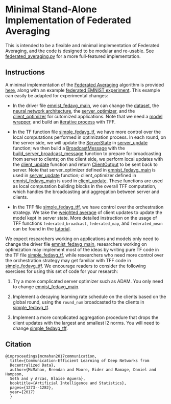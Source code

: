 # Minimal Stand-Alone Implementation of Federated Averaging

This is intended to be a flexible and minimal implementation of Federated
Averaging, and the code is designed to be modular and re-usable. See
[federated_averaging.py](https://github.com/tensorflow/federated/blob/master/tensorflow_federated/python/learning/federated_averaging.py)
for a more full-featured implementation.

## Instructions

A minimal implementation of the
[Federated Averaging](https://arxiv.org/abs/1602.05629) algorithm is provided
[here](https://github.com/tensorflow/federated/blob/master/tensorflow_federated/python/research/simple_fedavg),
along with an example
[federated EMNIST experiment](https://github.com/tensorflow/federated/blob/master/tensorflow_federated/python/research/simple_fedavg/emnist_fedavg_main.py).
This example can easily be adapted for experimental changes:

*   In the driver file
    [emnist_fedavg_main](https://github.com/tensorflow/federated/blob/master/tensorflow_federated/python/research/simple_fedavg/emnist_fedavg_main.py),
    we can change the
    [dataset](https://github.com/tensorflow/federated/blob/master/tensorflow_federated/python/research/simple_fedavg/emnist_fedavg_main.py#L49-L78),
    the
    [neural network architecture](https://github.com/tensorflow/federated/blob/master/tensorflow_federated/python/research/simple_fedavg/emnist_fedavg_main.py#L81-L118),
    the
    [server_optimizer](https://github.com/tensorflow/federated/blob/master/tensorflow_federated/python/research/simple_fedavg/emnist_fedavg_main.py#L123-L124),
    and the
    [client_optimizer](https://github.com/tensorflow/federated/blob/master/tensorflow_federated/python/research/simple_fedavg/emnist_fedavg_main.py#L127-L128)
    for cutomized applications. Note that we need a
    [model wrapper](https://github.com/tensorflow/federated/blob/master/tensorflow_federated/python/research/simple_fedavg/emnist_fedavg_main.py#L158-L163),
    and build an
    [iterative process](https://github.com/tensorflow/federated/blob/master/tensorflow_federated/python/research/simple_fedavg/emnist_fedavg_main.py#L165-L166)
    with TFF.

*   In the TF function file
    [simple_fedavg_tf](https://github.com/tensorflow/federated/blob/master/tensorflow_federated/python/research/simple_fedavg/simple_fedavg_tf.py),
    we have more control over the local computations performed in optimization
    process. In each round, on the server side, we will update the
    [ServerState](https://github.com/tensorflow/federated/blob/master/tensorflow_federated/python/research/simple_fedavg/simple_fedavg_tf.py#L122-L133)
    in
    [server_update](https://github.com/tensorflow/federated/blob/master/tensorflow_federated/python/research/simple_fedavg/simple_fedavg_tf.py#L151-L182)
    function; we then build a
    [BroadcastMessage](https://github.com/tensorflow/federated/blob/master/tensorflow_federated/python/research/simple_fedavg/simple_fedavg_tf.py#L136-L148)
    with the
    [build_server_broadcast_message](https://github.com/tensorflow/federated/blob/master/tensorflow_federated/python/research/simple_fedavg/simple_fedavg_tf.py#L185-L201)
    function to prepare for broadcasting from server to clients; on the client
    side, we perform local updates with the
    [client_update](https://github.com/tensorflow/federated/blob/master/tensorflow_federated/python/research/simple_fedavg/simple_fedavg_tf.py#L204-L242)
    function and return
    [ClientOutput](https://github.com/tensorflow/federated/blob/master/tensorflow_federated/python/research/simple_fedavg/simple_fedavg_tf.py#L104-L119)
    to be sent back to server. Note that server_optimizer defined in
    [emnist_fedavg_main](https://github.com/tensorflow/federated/blob/master/tensorflow_federated/python/research/simple_fedavg/emnist_fedavg_main.py#L123-L124)
    is used in
    [server_update](https://github.com/tensorflow/federated/blob/master/tensorflow_federated/python/research/simple_fedavg/simple_fedavg_tf.py#L151-L182)
    function; client_optimizer defined in
    [emnist_fedavg_main](https://github.com/tensorflow/federated/blob/master/tensorflow_federated/python/research/simple_fedavg/emnist_fedavg_main.py#L127-L128)
    is used in
    [client_update](https://github.com/tensorflow/federated/blob/master/tensorflow_federated/python/research/simple_fedavg/simple_fedavg_tf.py#L204-L242).
    These functions are used as local computation building blocks in the overall
    TFF computation, which handles the broadcasting and aggregation between
    server and clients.

*   In the TFF file
    [simple_fedavg_tff](https://github.com/tensorflow/federated/blob/master/tensorflow_federated/python/research/simple_fedavg/simple_fedavg_tff.py),
    we have control over the orchestration strategy. We take the
    [weighted average](https://github.com/tensorflow/federated/blob/master/tensorflow_federated/python/research/simple_fedavg/simple_fedavg_tff.py#L131-L132)
    of client updates to update the model kept in server state. More detailed
    instruction on the usage of TFF functions `federated_broadcast`,
    `federated_map`, and `federated_mean` can be found in the
    [tutorial](https://www.tensorflow.org/federated/tutorials/custom_federated_algorithms_1).

We expect researchers working on applications and models only need to change the
driver file
[emnist_fedavg_main](https://github.com/tensorflow/federated/blob/master/tensorflow_federated/python/research/simple_fedavg/emnist_fedavg_main.py),
researchers working on optimization may implement most of the ideas by writing
pure TF code in the TF file
[simple_fedavg_tf](https://github.com/tensorflow/federated/blob/master/tensorflow_federated/python/research/simple_fedavg/simple_fedavg_tf.py),
while researchers who need more control over the orchestration strategy may get
familiar with TFF code in
[simple_fedavg_tff](https://github.com/tensorflow/federated/blob/master/tensorflow_federated/python/research/simple_fedavg/simple_fedavg_tff.py).
We encourage readers to consider the following exercises for using this set of
code for your research:

1.  Try a more complicated server optimizer such as ADAM. You only need to
    change
    [emnist_fedavg_main](https://github.com/tensorflow/federated/blob/master/tensorflow_federated/python/research/simple_fedavg/emnist_fedavg_main.py).

1.  Implement a decaying learning rate schedule on the clients based on the
    global round, using the `round_num` broadcasted to the clients in
    [simple_fedavg_tf](https://github.com/tensorflow/federated/blob/master/tensorflow_federated/python/research/simple_fedavg/simple_fedavg_tf.py).

1.  Implement a more complicated aggregation procedure that drops the client
    updates with the largest and smallest l2 norms. You will need to change
    [simple_fedavg_tff](https://github.com/tensorflow/federated/blob/master/tensorflow_federated/python/research/simple_fedavg/simple_fedavg_tff.py).

## Citation

```
@inproceedings{mcmahan2017communication,
  title={Communication-Efficient Learning of Deep Networks from
  Decentralized Data},
  author={McMahan, Brendan and Moore, Eider and Ramage, Daniel and Hampson,
  Seth and y Arcas, Blaise Aguera},
  booktitle={Artificial Intelligence and Statistics},
  pages={1273--1282},
  year={2017}
  }
```
